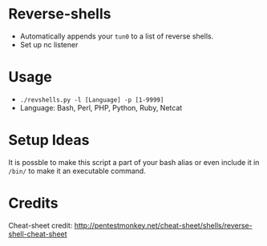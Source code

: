 # Reverse-shells
* Automatically appends your `tun0` to a list of reverse shells. 
* Set up nc listener

# Usage 
- `./revshells.py -l [Language] -p [1-9999]` 
- Language: Bash, Perl, PHP, Python, Ruby, Netcat

# Setup Ideas
It is possble to make this script a part of your bash alias or even include it in `/bin/` to make it an executable command.

# Credits
Cheat-sheet credit: http://pentestmonkey.net/cheat-sheet/shells/reverse-shell-cheat-sheet

